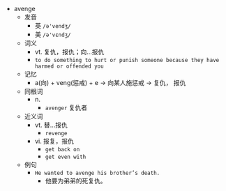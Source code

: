 - avenge
  - 发音
    - 英 `/ə'vendʒ/`
    - 美 `/ə'vɛndʒ/`
  - 词义
    - vt. 复仇，报仇；向…报仇
    - `to do something to hurt or punish someone because they have harmed or offended you`
  - 记忆
    - a(向) + veng(惩戒) + e → 向某人施惩戒 → 复仇， 报仇
  - 同根词
    - n.
      - `avenger` 复仇者
  - 近义词
    - vt. 替…报仇
      - `revenge`
    - vi. 报复，报仇
      - `get back on`
      - `get even with`
  - 例句
    - `He wanted to avenge his brother’s death.`
      - 他要为弟弟的死复仇。

